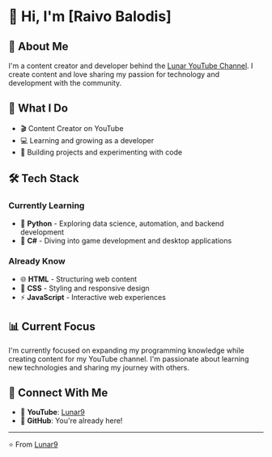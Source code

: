 # 👋 Hi, I'm [Raivo Balodis]

## 🎥 About Me

I'm a content creator and developer behind the [Lunar YouTube Channel](https://www.youtube.com/@lunarwith9). I create content and love sharing my passion for technology and development with the community.

## 🚀 What I Do

- 🎬 Content Creator on YouTube
- 💻 Learning and growing as a developer
- 🎨 Building projects and experimenting with code

## 🛠️ Tech Stack

### Currently Learning
- 🐍 **Python** - Exploring data science, automation, and backend development
- 💜 **C#** - Diving into game development and desktop applications

### Already Know
- 🌐 **HTML** - Structuring web content
- 🎨 **CSS** - Styling and responsive design
- ⚡ **JavaScript** - Interactive web experiences

## 📊 Current Focus

I'm currently focused on expanding my programming knowledge while creating content for my YouTube channel. I'm passionate about learning new technologies and sharing my journey with others.

## 🔗 Connect With Me

- 🎥 **YouTube**: [Lunar9]([YOUR_CHANNEL_LINK](https://www.youtube.com/@lunarwith9))
- 💼 **GitHub**: You're already here!

---

⭐️ From [Lunar9](https://github.com/YOUR_USERNAME)
